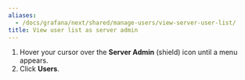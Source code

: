 ```yaml
---
aliases:
  - /docs/grafana/next/shared/manage-users/view-server-user-list/
title: View user list as server admin
---
```


1. Hover your cursor over the **Server Admin** (shield) icon until a menu appears.
1. Click **Users**.
